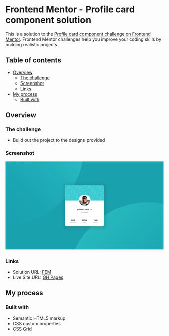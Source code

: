 # Frontend Mentor - Profile card component solution

This is a solution to the [Profile card component challenge on Frontend Mentor](https://www.frontendmentor.io/challenges/profile-card-component-cfArpWshJ). Frontend Mentor challenges help you improve your coding skills by building realistic projects. 

## Table of contents

- [Overview](#overview)
  - [The challenge](#the-challenge)
  - [Screenshot](#screenshot)
  - [Links](#links)
- [My process](#my-process)
  - [Built with](#built-with)

## Overview

### The challenge

- Build out the project to the designs provided

### Screenshot

![](./screenshot.png)

### Links

- Solution URL: [FEM](https://www.frontendmentor.io/)
- Live Site URL: [GH Pages](https://alekseibodeev.github.io/profile-card-component)

## My process

### Built with

- Semantic HTML5 markup
- CSS custom properties
- CSS Grid
